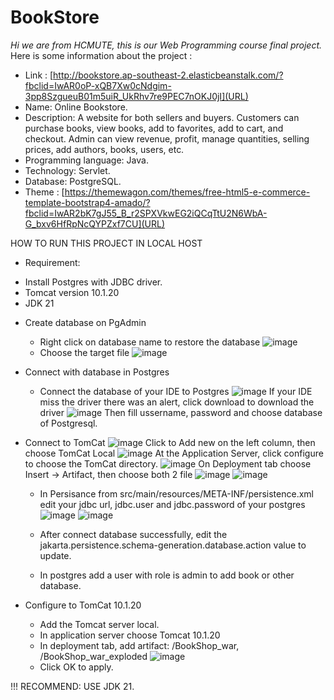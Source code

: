 # BookStore
*Hi we are from HCMUTE, this is our Web Programming course final project.*<br />
Here is some information about the project :<br />
- Link : [http://bookstore.ap-southeast-2.elasticbeanstalk.com/?fbclid=IwAR0oP-xQB7Xw0cNdgim-3pp8SzgueuB01m5uiR_UkRhv7re9PEC7nOKJ0jI](URL)
- Name: Online Bookstore.<br />
- Description: A website for both sellers and buyers. Customers can purchase books, view books, add to favorites, add to cart, and checkout. Admin can view revenue, profit, manage quantities, selling prices, add authors, books, users, etc.<br />
- Programming language: Java.<br />
- Technology: Servlet.<br />
- Database: PostgreSQL.<br />
- Theme : [https://themewagon.com/themes/free-html5-e-commerce-template-bootstrap4-amado/?fbclid=IwAR2bK7gJ55_B_r2SPXVkwEG2iQCqTtU2N6WbA-G_bxv6HfRpNcQYPZxf7CU](URL)


HOW TO RUN THIS PROJECT IN LOCAL HOST
- Requirement:
 + Install Postgres with JDBC driver.
 + Tomcat version 10.1.20
 + JDK 21
- Create database on PgAdmin
  + Right click on database name to restore the database
    ![image](https://github.com/toantammute/BookStore/assets/145630820/18162d9b-53dd-4ef6-acdd-76ab8dbce5e8)
  + Choose the target file
    ![image](https://github.com/toantammute/BookStore/assets/145630820/486d8e6e-9f53-4ef2-8d08-b24be3fb1652)


- Connect with database in Postgres
  + Connect the database of your IDE to Postgres
    ![image](https://github.com/toantammute/BookStore/assets/145630820/0ba99748-741c-45fe-a3be-d221cb79c33b)
    If your IDE miss the driver there was an alert, click download to download the driver
    ![image](https://github.com/toantammute/BookStore/assets/145630820/35b8420e-7bd1-4c76-a103-84b084cc9538)
    Then fill ussername, password and choose database of Postgresql.
- Connect to TomCat
  ![image](https://github.com/toantammute/BookStore/assets/145630820/c4ae9ed9-d4c5-4b04-9453-1af665e1e167)
  Click to Add new on the left column, then choose TomCat Local
  ![image](https://github.com/toantammute/BookStore/assets/145630820/33108fb7-2e0d-40f8-b1c8-728162fb7f36)
  At the Application Server, click configure to choose the TomCat directory.
  ![image](https://github.com/toantammute/BookStore/assets/145630820/4e144a4b-dd2e-48fc-a487-4cb5b2ee2793)
  On Deployment tab choose Insert -> Artifact, then choose both 2 file
  ![image](https://github.com/toantammute/BookStore/assets/145630820/ff40e62c-f650-4411-9578-ac5048df5c7d)
  ![image](https://github.com/toantammute/BookStore/assets/145630820/8f8db7ed-94e8-4fce-97ff-0b2c5c1adc07)







  + In Persisance from src/main/resources/META-INF/persistence.xml edit your jdbc url, jdbc.user and jdbc.password of your postgres
    ![image](https://github.com/toantammute/BookStore/assets/145630820/69e78301-6de3-4afc-81d7-5f2bf5b06e34)
    ![image](https://github.com/toantammute/BookStore/assets/145630820/cc328260-1b67-4728-82bf-97d34b658a23)

  + After connect database successfully, edit the jakarta.persistence.schema-generation.database.action value to update.
  + In postgres add a user with role is admin to add book or other database.
 - Configure to TomCat 10.1.20
   + Add the Tomcat server local.
   + In application server choose Tomcat 10.1.20
   + In deployment tab, add artifact: /BookShop_war, /BookShop_war_exploded
     ![image](https://github.com/toantammute/BookStore/assets/145630820/4d9faf3e-3f52-4256-9993-6f5d22d20557)
   + Click OK to apply.
     
  !!! RECOMMEND: USE JDK 21.


